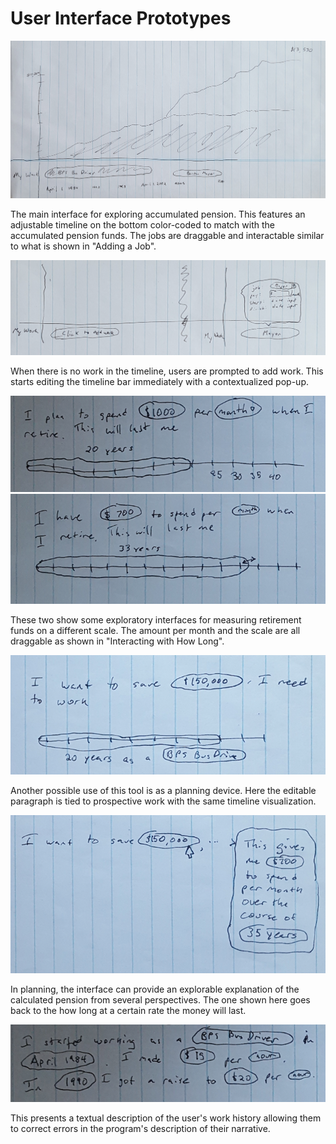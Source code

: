 # User Interface Prototypes

![Accumulated Pension](accumulated.png)

The main interface for exploring accumulated pension. This features an
adjustable timeline on the bottom color-coded to match with the accumulated
pension funds. The jobs are draggable and interactable similar to what is shown
in "Adding a Job". 

![Adding a Job](adding-job.png)

When there is no work in the timeline, users are prompted to add work. This
starts editing the timeline bar immediately with a contextualized pop-up.

![How Long Will the Money Last](how-long.png)
![Interacting with How Long](how-long-dragging.png)

These two show some exploratory interfaces for measuring retirement funds on a
different scale. The amount per month and the scale are all draggable as shown
in "Interacting with How Long".

![Planning Pension](planning.png)

Another possible use of this tool is as a planning device. Here the editable
paragraph is tied to prospective work with the same timeline visualization.

![Exploring Saving Goals](exploring-goals.png)

In planning, the interface can provide an explorable explanation of the
calculated pension from several perspectives. The one shown here goes back to
the how long at a certain rate the money will last.

![Exploratory Work History](work-history.png)

This presents a textual description of the user's work history allowing them to
correct errors in the program's description of their narrative.
